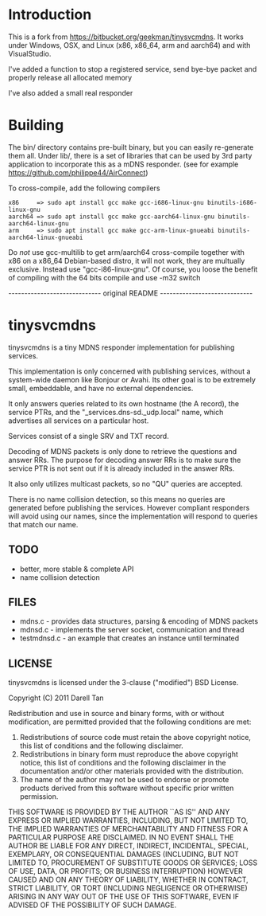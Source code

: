 # Introduction
This is a fork from https://bitbucket.org/geekman/tinysvcmdns. It works under
Windows, OSX, and Linux (x86, x86_64, arm and aarch64) and with VisualStudio.

I've added a function to stop a registered service, send bye-bye packet and 
properly release all allocated memory

I've also added a small real responder

# Building
The bin/ directory contains pre-built binary, but you can easily re-generate them all. Under lib/, there is a set of libraries that can be used by 3rd party application to incorporate this as a mDNS responder. (see for example https://github.com/philippe44/AirConnect)

To cross-compile, add the following compilers
```
x86     => sudo apt install gcc make gcc-i686-linux-gnu binutils-i686-linux-gnu
aarch64 => sudo apt install gcc make gcc-aarch64-linux-gnu binutils-aarch64-linux-gnu
arm     => sudo apt install gcc make gcc-arm-linux-gnueabi binutils-aarch64-linux-gnueabi
```
Do *not* use gcc-multilib to get arm/aarch64 cross-compile together with x86 on a x86_64 Debian-based distro, it will not work, they are multually exclusive. Instead use "gcc-i86-linux-gnu". Of course, you loose the benefit of compiling with the 64 bits compile and use -m32 switch


----------------------------- original README -----------------------------

tinysvcmdns
============
tinysvcmdns is a tiny MDNS responder implementation for publishing services.

This implementation is only concerned with publishing services, without a 
system-wide daemon like Bonjour or Avahi. Its other goal is to be extremely 
small, embeddable, and have no external dependencies.

It only answers queries related to its own hostname (the A record), the 
service PTRs, and the "_services.dns-sd._udp.local" name, which advertises 
all services on a particular host.

Services consist of a single SRV and TXT record.

Decoding of MDNS packets is only done to retrieve the questions and answer RRs.
The purpose for decoding answer RRs is to make sure the service PTR is not 
sent out if it is already included in the answer RRs.

It also only utilizes multicast packets, so no "QU" queries are accepted.

There is no name collision detection, so this means no queries are generated
before publishing the services. However compliant responders will avoid using 
our names, since the implementation will respond to queries that match our 
name.


TODO
-----
 * better, more stable & complete API
 * name collision detection


FILES
------
 * mdns.c - provides data structures, parsing & encoding of MDNS packets
 * mdnsd.c - implements the server socket, communication and thread
 * testmdnsd.c - an example that creates an instance until terminated


LICENSE
--------
tinysvcmdns is licensed under the 3-clause ("modified") BSD License.

Copyright (C) 2011 Darell Tan

Redistribution and use in source and binary forms, with or without
modification, are permitted provided that the following conditions
are met:

1. Redistributions of source code must retain the above copyright
   notice, this list of conditions and the following disclaimer.
2. Redistributions in binary form must reproduce the above copyright
   notice, this list of conditions and the following disclaimer in the
   documentation and/or other materials provided with the distribution.
3. The name of the author may not be used to endorse or promote products
   derived from this software without specific prior written permission.

THIS SOFTWARE IS PROVIDED BY THE AUTHOR ``AS IS'' AND ANY EXPRESS OR
IMPLIED WARRANTIES, INCLUDING, BUT NOT LIMITED TO, THE IMPLIED WARRANTIES
OF MERCHANTABILITY AND FITNESS FOR A PARTICULAR PURPOSE ARE DISCLAIMED.
IN NO EVENT SHALL THE AUTHOR BE LIABLE FOR ANY DIRECT, INDIRECT,
INCIDENTAL, SPECIAL, EXEMPLARY, OR CONSEQUENTIAL DAMAGES (INCLUDING, BUT
NOT LIMITED TO, PROCUREMENT OF SUBSTITUTE GOODS OR SERVICES; LOSS OF USE,
DATA, OR PROFITS; OR BUSINESS INTERRUPTION) HOWEVER CAUSED AND ON ANY
THEORY OF LIABILITY, WHETHER IN CONTRACT, STRICT LIABILITY, OR TORT
(INCLUDING NEGLIGENCE OR OTHERWISE) ARISING IN ANY WAY OUT OF THE USE OF
THIS SOFTWARE, EVEN IF ADVISED OF THE POSSIBILITY OF SUCH DAMAGE.

